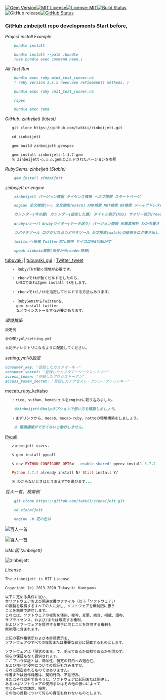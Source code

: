 [![Gem Version](https://badge.fury.io/rb/zinbeijett.svg)](http://badge.fury.io/rb/zinbeijett)[![MIT License](http://img.shields.io/badge/license-MIT-blue.svg?style=flat)](LICENSE)[![License: MIT](https://img.shields.io/badge/License-MIT-yellow.svg)](https://opensource.org/licenses/MIT)[![Build Status](https://travis-ci.org/takkii/zinbeijett.svg?branch=master)](https://travis-ci.org/takkii/zinbeijett)![GitHub release](https://img.shields.io/github/release/takkii/zinbeijett.svg?style=flat)[![GitHub Status](https://img.shields.io/github/last-commit/takkii/zinbeijett.svg?style=flat)](GitHub)

### GitHub zinbeijett repo developments Start before,

_Project install Example_

```markdown
    bundle install

    bundle install --path .bundle
    (use bundle exec command need.)
```

_All Test Run_

```markdown
    bundle exec ruby mini_test_runner.rb
    ( ruby version 2.x.x need,use refinements methods. )

    bundle exec ruby unit_test_runner.rb

    rspec

    bundle exec rake
```

_GitHub: zinbeijett (latest)_

```markdown
   git clone https://github.com/takkii/zinbeijett.git

   cd zinbeijett

   gem build zinbeijett.gemspec

   gem install zinbeijett-1.1.7.gem
   ※ zinbeijett-○.○.○.gemはビルドされたバージョンを参照
```

_RubyGems: zinbeijett (Stable)_

```markdown
    gem install zinbeijett
```

_zinbeijett or engine_

```markdown
    zinbeijett バージョン情報 ライセンス情報 ヘルプ情報 スタートページ

    engine 全文検索(=~) 全文検索(match) AND検索 NOT検索 OR検索 メールアドレス検索 GC表示 文字列カウント 作成者情報 

    カレンダー(今の暦) カレンダー(指定した暦) タイトル表示(RSS) サマリー表示(feedjira) タイトル表示(feedjira) 
    
    drubyレシーバ drubyライター(データ送り) バージョン情報 形態素解析 わかち書き わかち書き&ワードカウント

    つぶやきツール ログがとれるつぶやきツール 全文検索(match)の結果をログ書き出し ハッシュ値で暗号化   

    twitterへ投稿 TwitterのTL取得 サイコロを6回転がす

    speak zinbeiw複製(雨音からreader移植)
```

[tubuyaki](https://github.com/takkii/tubuyaki) | [tubuyaki_gui](https://github.com/takkii/tubuyaki_gui) | [Twitter_tweet](https://github.com/takkii/Twitter_tweet)

```markdown
   ・ Ruby/Tkが動く環境が必要です。

   ・ rbenvでtkが動くビルドをしたのち、
     UNIXであればgem install tkをします。
     
   ・ rbenvでtcl/tkを指定してビルドする方法もあります。
   
   ・ RubyGemsからTwitterを、
     gem install twitter
     などでインストールする必要があります。
```

_環境構築_

```markdown
設定例

$HOME/yml/setting.yml

上記ディレクトリになるように配置してください。
```

_setting.ymlの設定_

```markdown
consumer_key: "登録したカスタマーキー"
consumer_secret: "登録したカスタマーシークレットキー"
access_token: "登録したアクセストークン"
access_token_secret: "登録したアクセストークンシークレットキー"
```

[mecab_ruby_keitaiso](https://github.com/takkii/mecab_ruby_keitaiso)

```markdown
   ・rice、suihan、komeシェルをengineに取り込みました。
 
    ※zinbeijettのhelpオプションで使い方を確認しましょう。
 
   ・まずリンクから、mecab、mecab-ruby、nattoの環境構築をしましょう。

    ※ 環境構築ができてないと動作しません。
```

[Pycall](https://github.com/mrkn/pycall.rb)

```ruby
   zinbeijett users.

   $ gem install pycall

   $ env PYTHON_CONFIGURE_OPTS='--enable-shared' pyenv install 3.7.7

   Python 3.7.7 already install N/ Still install Y/

   ※ わからないときはとりあえずYを選びます...
```

_百人一首、検索例_

```markdown
    git clone https://github.com/takkii/zinbeijett.git

    cd zinbeijett

    engine -h 花の色は
```

![百人一首](https://github.com/takkii/zinbeijett/blob/master/img/hyaku.png)

![百人一首](https://github.com/takkii/zinbeijett/blob/master/img/hyaku2.png)

_UML図 (zinbeijett)_

![zinbeijett](https://github.com/takkii/zinbeijett/blob/master/out/zinbeijett/zinbeijett.png)

_License_

```markdown
The zinbeijett is MIT License

Copyright (c) 2013-2020 Takayuki Kamiyama

以下に定める条件に従い、
本ソフトウェアおよび関連文書のファイル（以下「ソフトウェア」）
の複製を取得するすべての人に対し、ソフトウェアを無制限に扱う
ことを無償で許可します。
これには、ソフトウェアの複製を使用、複写、変更、結合、掲載、頒布、
サブライセンス、および/または販売する権利、
およびソフトウェアを提供する相手に同じことを許可する権利も
無制限に含まれます。

上記の著作権表示および本許諾表示を、
ソフトウェアのすべての複製または重要な部分に記載するものとします。

ソフトウェアは「現状のまま」で、明示であるか暗黙であるかを問わず、
何らの保証もなく提供されます。
ここでいう保証とは、商品性、特定の目的への適合性、
および権利非侵害についての保証も含みますが、
それに限定されるものではありません。
作者または著作権者は、契約行為、不法行為、
またはそれ以外であろうと、ソフトウェアに起因または関連し、
あるいはソフトウェアの使用またはその他の扱いによって
生じる一切の請求、損害、
その他の義務について何らの責任も負わないものとします。
```

